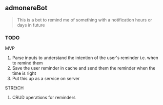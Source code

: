 ## admonereBot
> This is a bot to remind me of something with a notification hours or days in future

### TODO

MVP
1. Parse inputs to understand the intention of the user's reminder i.e. when to remind them
2. Save the user reminder in cache and send them the reminder when the time is right
3. Put this up as a service on server

STREtCH
1. CRUD operations for reminders
